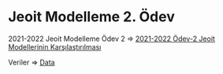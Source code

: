 # Jeoit Modelleme 2. Ödev

2021-2022 Jeoit Modelleme Ödev 2 => [2021-2022 Ödev-2  Jeoit Modellerinin Karşılaştırılması](https://drive.google.com/file/d/1u9Q2zYOhFqgRloB4Ee-vNbI9GXP5scjy/view)

Veriler => [Data](https://drive.google.com/file/d/1BWs1Hxs6FGi_nMIDMsZPlYnkma81Uhjq/view)

